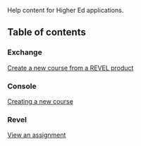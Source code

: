 Help content for Higher Ed applications.

## Table of contents

### Exchange

[Create a new course from a REVEL product](src/exchange/create-a-new-course-from-a-revel-product.md)

### Console

[Creating a new course](src/console/creating-a-new-course.md)

### Revel

[View an assignment](src/revel/view-an-assignment.md)

